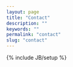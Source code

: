 ```yaml
---
layout: page
title: "Contact"
description: ""
keywords: ""
permalink: "contact"
slug: "contact"
---
```

{% include JB/setup %}
